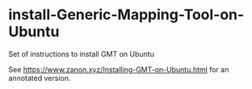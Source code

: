 # install-Generic-Mapping-Tool-on-Ubuntu
Set of instructions to install GMT on Ubuntu

See https://www.zanon.xyz/Installing-GMT-on-Ubuntu.html for an annotated version.
